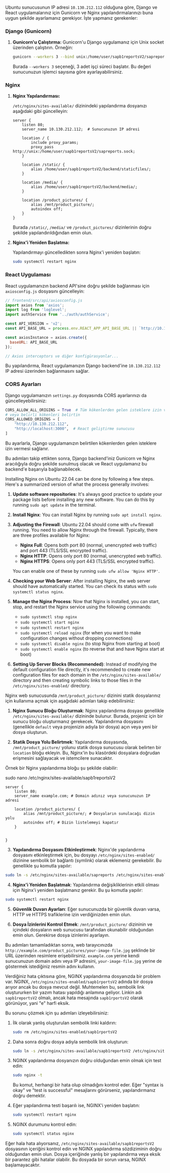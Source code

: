 Ubuntu sunucusunun IP adresi `10.130.212.112` olduğuna göre, Django ve React uygulamalarınız için Gunicorn ve Nginx yapılandırmalarınızı buna uygun şekilde ayarlamanız gerekiyor. İşte yapmanız gerekenler:

### Django (Gunicorn)

1. **Gunicorn'u Çalıştırma:** Gunicorn'u Django uygulamanız için Unix socket üzerinden çalıştırın. Örneğin:

   ```bash
   gunicorn --workers 3 --bind unix:/home/user/sapb1reportsV2/sapreports.sock sapreports.wsgi:application
   ```

   Burada `--workers 3` seçeneği, 3 adet işçi süreci başlatır. Bu değeri sunucunuzun işlemci sayısına göre ayarlayabilirsiniz.

### Nginx

1. **Nginx Yapılandırması:**

   `/etc/nginx/sites-available/` dizinindeki yapılandırma dosyanızı aşağıdaki gibi güncelleyin:

   ```nginx
   server {
       listen 80;
       server_name 10.130.212.112;  # Sunucunuzun IP adresi

       location / {
           include proxy_params;
           proxy_pass http://unix:/home/user/sapb1reportsV2/sapreports.sock;
       }

       location /static/ {
           alias /home/user/sapb1reportsV2/backend/staticfiles/;
       }

       location /media/ {
           alias /home/user/sapb1reportsV2/backend/media/;
       }

       location /product_pictures/ {
           alias /mnt/product_picture/;
           autoindex off;
       }
   }
   ```

   Burada `/static/`, `/media/` ve `/product_pictures/` dizinlerinin doğru şekilde yapılandırıldığından emin olun.

2. **Nginx'i Yeniden Başlatma:**

   Yapılandırmayı güncelledikten sonra Nginx'i yeniden başlatın:

   ```bash
   sudo systemctl restart nginx
   ```

### React Uygulaması

React uygulamanızın backend API'sine doğru şekilde bağlanması için `axiosconfig.js` dosyasını güncelleyin:

```javascript
// frontend/src/api/axiosconfig.js
import axios from 'axios';
import log from 'loglevel';
import authService from '../auth/authService';

const API_VERSION = 'v2';
const API_BASE_URL = process.env.REACT_APP_API_BASE_URL || `http://10.130.212.112/api/${API_VERSION}/`;

const axiosInstance = axios.create({
  baseURL: API_BASE_URL
});

// Axios interceptors ve diğer konfigürasyonlar...
```

Bu yapılandırma, React uygulamanızın Django backend'ine `10.130.212.112` IP adresi üzerinden bağlanmasını sağlar.

### CORS Ayarları

Django uygulamanızın `settings.py` dosyasında CORS ayarlarınızı da güncelleyebilirsiniz:

```python
CORS_ALLOW_ALL_ORIGINS = True  # Tüm kökenlerden gelen isteklere izin ver
# veya belirli kökenleri belirtin
CORS_ALLOWED_ORIGINS = [
    "http://10.130.212.112",
    "http://localhost:3000",  # React geliştirme sunucusu
]
```

Bu ayarlarla, Django uygulamanızın belirtilen kökenlerden gelen isteklere izin vermesi sağlanır.

Bu adımları takip ettikten sonra, Django backend'iniz Gunicorn ve Nginx aracılığıyla doğru şekilde sunulmuş olacak ve React uygulamanız bu backend'e başarıyla bağlanabilecek.










Installing Nginx on Ubuntu 22.04 can be done by following a few steps. Here's a summarized version of what the process 
generally involves:

1. **Update software repositories**: It's always good practice to update your package lists before installing any new software. 
You can do this by running `sudo apt update` in the terminal.

2. **Install Nginx**: You can install Nginx by running `sudo apt install nginx`.

3. **Adjusting the Firewall**: Ubuntu 22.04 should come with `ufw` firewall running. You need to allow Nginx through the firewall. 
Typically, there are three profiles available for Nginx:
   - **Nginx Full**: Opens both port 80 (normal, unencrypted web traffic) and port 443 (TLS/SSL encrypted traffic).
   - **Nginx HTTP**: Opens only port 80 (normal, unencrypted web traffic).
   - **Nginx HTTPS**: Opens only port 443 (TLS/SSL encrypted traffic).

   You can enable one of these by running `sudo ufw allow 'Nginx HTTP'`.

4. **Checking your Web Server**: After installing Nginx, the web server should have automatically started. You can check its status with `sudo systemctl status nginx`.

5. **Manage the Nginx Process**: Now that Nginx is installed, you can start, stop, and restart the Nginx service using the following commands:
   - `sudo systemctl stop nginx`
   - `sudo systemctl start nginx`
   - `sudo systemctl restart nginx`
   - `sudo systemctl reload nginx` (for when you want to make configuration changes without dropping connections)
   - `sudo systemctl disable nginx` (to stop Nginx from starting at boot)
   - `sudo systemctl enable nginx` (to reverse that and have Nginx start at boot)

6. **Setting Up Server Blocks (Recommended)**: Instead of modifying the default configuration file directly, 
it's recommended to create new configuration files for each domain in the
 `/etc/nginx/sites-available/` directory and then creating symbolic links to those files in the 
 `/etc/nginx/sites-enabled/` directory.

Nginx web sunucusunda `/mnt/product_picture/` dizinini statik dosyalarınız için kullanıma açmak için aşağıdaki adımları takip edebilirsiniz:

1. **Nginx Sunucu Bloğu Oluşturmak**: 
Nginx yapılandırma dosyası genellikle `/etc/nginx/sites-available/` dizininde bulunur. 
Burada, projeniz için bir sunucu bloğu oluşturmanız gerekecek.
 Yapılandırma dosyasını (genellikle `default` veya projenizin adıyla bir dosya) 
 açın veya yeni bir dosya oluşturun.

2. **Statik Dosya Yolu Belirtmek**: Yapılandırma dosyasında, `/mnt/product_picture/` yolunu statik dosya sunucusu olarak belirten bir `location` bloğu ekleyin. Bu, Nginx'in bu klasördeki dosyalara doğrudan erişmesini sağlayacak ve istemcilere sunacaktır.

Örnek bir Nginx yapılandırma bloğu şu şekilde olabilir:

 sudo nano /etc/nginx/sites-available/sapb1reportsV2

```nginx
server {
    listen 80;
    server_name example.com; # Domain adınız veya sunucunuzun IP adresi

    location /product_pictures/ {
        alias /mnt/product_picture/; # Dosyaların sunulacağı dizin yolu
        autoindex off; # Dizin listelemeyi kapatır
    }


}
```

3. **Yapılandırma Dosyasını Etkinleştirmek**: Nginx'de yapılandırma dosyasını etkinleştirmek 
için, bu dosyayı 
`/etc/nginx/sites-enabled/` dizinine sembolik bir bağlantı (symlink) olarak eklemeniz gerekebilir. Bu genellikle şu komutla yapılır:

```bash
sudo ln -s /etc/nginx/sites-available/sapreports /etc/nginx/sites-enabled/
```

4. **Nginx'i Yeniden Başlatmak**: Yapılandırma değişikliklerinin etkili olması için Nginx'i yeniden başlatmanız gerekir. Bu şu komutla yapılır:

```bash
sudo systemctl restart nginx
```

5. **Güvenlik Duvarı Ayarları**: Eğer sunucunuzda bir güvenlik duvarı varsa, HTTP ve HTTPS trafiklerine izin verdiğinizden emin olun.

6. **Dosya İzinlerini Kontrol Etmek**: `/mnt/product_picture/` dizininin ve içindeki dosyaların web sunucusu tarafından okunabilir olduğundan emin olun. Gerekirse dosya izinlerini ayarlayın.

Bu adımları tamamladıktan sonra, web tarayıcınızda `http://example.com/product_pictures/your-image-file.jpg` şeklinde bir URL üzerinden resimlere erişebilirsiniz. `example.com` yerine kendi sunucunuzun domain adını veya IP adresini, `your-image-file.jpg` yerine de göstermek istediğiniz resmin adını kullanın.


Verdiğiniz hata çıktısına göre, NGINX yapılandırma dosyanızda bir problem var. NGINX, `/etc/nginx/sites-enabled/sapb1rportsV2` adında bir dosya arıyor ancak bu dosya mevcut değil. Muhtemelen bu, sembolik link oluştururken bir yazım hatası yapıldığı anlamına geliyor. Linkin adı `sapb1reportsV2` olmalı, ancak hata mesajında `sapb1rportsV2` olarak görünüyor, yani "e" harfi eksik.

Bu sorunu çözmek için şu adımları izleyebilirsiniz:

1. İlk olarak yanlış oluşturulan sembolik linki kaldırın:

   ```bash
   sudo rm /etc/nginx/sites-enabled/sapb1rportsV2
   ```

2. Daha sonra doğru dosya adıyla sembolik link oluşturun:

   ```bash
   sudo ln -s /etc/nginx/sites-available/sapb1reportsV2 /etc/nginx/sites-enabled/
   ```

3. NGINX yapılandırma dosyanızın doğru olduğundan emin olmak için test edin:

   ```bash
   sudo nginx -t
   ```

   Bu komut, herhangi bir hata olup olmadığını kontrol eder. Eğer "syntax is okay" ve "test is successful" mesajlarını görürseniz, yapılandırmanız doğru demektir.

4. Eğer yapılandırma testi başarılı ise, NGINX'i yeniden başlatın:

   ```bash
   sudo systemctl restart nginx
   ```

5. NGINX durumunu kontrol edin:

   ```bash
   sudo systemctl status nginx
   ```

Eğer hala hata alıyorsanız, `/etc/nginx/sites-available/sapb1reportsV2` dosyasının içeriğini kontrol edin ve NGINX yapılandırma sözdiziminin doğru olduğundan emin olun. Dosya içeriğinde yanlış bir yapılandırma veya eksik bir parantez gibi hatalar olabilir. Bu dosyada bir sorun varsa, NGINX başlamayacaktır.